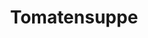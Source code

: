 ---
{"title":"Tomatensuppe","tags":["Vegetarisch"],"ingredients":["500 g Tomaten     1 Zwiebel     1 Stange Sellerie     Olivenöl     1 Lorbeerblatt     350 ml Gemüsebrühe     Salz, Pfeffer     Chiliflocken     frische Petersilie, optional     Croutons, optional"]}
---